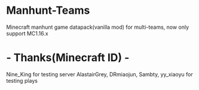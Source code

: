 # Manhunt-Teams
Minecraft manhunt game datapack(vanilla mod) for multi-teams, now only support MC1.16.x

# - Thanks(Minecraft ID) -
Nine_King for testing server
AlastairGrey, DRmiaojun, Sambty, yy_xiaoyu for testing plays
